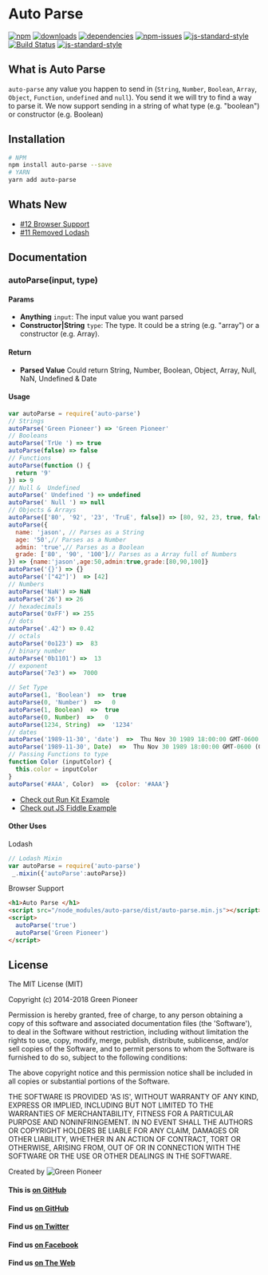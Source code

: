 # Auto Parse

[![npm][npm-image]][npm-url]
[![downloads][downloads-image]][downloads-url]
[![dependencies](https://david-dm.org/greenpioneersolutions/auto-parse.svg)](https://david-dm.org/greenpioneersolutions/auto-parse)
[![npm-issues](https://img.shields.io/github/issues/greenpioneersolutions/auto-parse.svg)](https://github.com/greenpioneersolutions/auto-parse/issues)
[![js-standard-style](https://img.shields.io/badge/code%20style-standard-brightgreen.svg)](http://standardjs.com/)
[![Build Status](https://travis-ci.org/greenpioneersolutions/auto-parse.svg?branch=master)](https://travis-ci.org/greenpioneersolutions/auto-parse)
[![js-standard-style](https://nodei.co/npm/auto-parse.png?downloads=true&downloadRank=true&stars=true)](https://nodei.co/npm/auto-parse.png?downloads=true&downloadRank=true&stars=true)

[npm-image]: https://img.shields.io/npm/v/auto-parse.svg?style=flat
[npm-url]: https://npmjs.org/package/auto-parse
[downloads-image]: https://img.shields.io/npm/dt/auto-parse.svg?style=flat
[downloads-url]: https://npmjs.org/package/auto-parse

## What is Auto Parse

`auto-parse` any value you happen to send in (`String`, `Number`, `Boolean`,
`Array`, `Object`, `Function`, `undefined` and `null`). You send it we will
try to find a way to parse it. We now support sending in a string of what type (e.g. "boolean") or constructor (e.g. Boolean)

## Installation
```sh
# NPM
npm install auto-parse --save
# YARN
yarn add auto-parse
```

## Whats New

* [#12 Browser Support](https://github.com/greenpioneersolutions/auto-parse/issues/12)
* [#11 Removed Lodash](https://github.com/greenpioneersolutions/auto-parse/issues/11)

## Documentation

### autoParse(input, type)

#### Params
- **Anything** `input`: The input value you want parsed
- **Constructor|String** `type`: The type. It could be a string (e.g. "array") or a constructor (e.g. Array).
	
#### Return
- **Parsed Value** Could return String, Number, Boolean, Object, Array, Null, NaN, Undefined & Date 


#### Usage

```js
var autoParse = require('auto-parse')
// Strings
autoParse('Green Pioneer') => 'Green Pioneer'
// Booleans
autoParse('TrUe ') => true
autoParse(false) => false
// Functions
autoParse(function () {
  return '9'
}) => 9
// Null &  Undefined
autoParse(' Undefined ') => undefined
autoParse(' Null ') => null
// Objects & Arrays
autoParse(['80', '92', '23', 'TruE', false]) => [80, 92, 23, true, false]
autoParse({
  name: 'jason', // Parses as a String
  age: '50',// Parses as a Number
  admin: 'true',// Parses as a Boolean
  grade: ['80', '90', '100']// Parses as a Array full of Numbers
}) => {name:'jason',age:50,admin:true,grade:[80,90,100]}
autoParse('{}') => {}
autoParse('["42"]')  => [42]
// Numbers
autoParse('NaN') => NaN
autoParse('26') => 26
// hexadecimals
autoParse('0xFF') => 255
// dots
autoParse('.42') => 0.42
// octals
autoParse('0o123') =>  83
// binary number
autoParse('0b1101') =>  13
// exponent 
autoParse('7e3') =>  7000

// Set Type
autoParse(1, 'Boolean')  =>  true
autoParse(0, 'Number')  =>   0
autoParse(1, Boolean)  =>  true
autoParse(0, Number)  =>   0
autoParse(1234, String)  =>  '1234'
// dates
autoParse('1989-11-30', 'date')  =>  Thu Nov 30 1989 18:00:00 GMT-0600 (CST)
autoParse('1989-11-30', Date)  =>  Thu Nov 30 1989 18:00:00 GMT-0600 (CST)
// Passing Functions to type
function Color (inputColor) {
  this.color = inputColor
}
autoParse('#AAA', Color)  =>  {color: '#AAA'}
```
- [Check out Run Kit Example](https://runkit.com/greenpioneer/auto-parse)
- [Check out JS Fiddle Example](https://jsfiddle.net/greenpioneer/4y744xyd/)

#### Other Uses

Lodash 

``` js
// Lodash Mixin
var autoParse = require('auto-parse')
 _.mixin({'autoParse':autoParse})
```

Browser Support

``` html
<h1>Auto Parse </h1>
<script src="/node_modules/auto-parse/dist/auto-parse.min.js"></script>
<script>
  autoParse('true')
  autoParse('Green Pioneer')
</script>
```

## License

The MIT License (MIT)

Copyright (c) 2014-2018 Green Pioneer

Permission is hereby granted, free of charge, to any person obtaining
a copy of this software and associated documentation files (the
'Software'), to deal in the Software without restriction, including
without limitation the rights to use, copy, modify, merge, publish,
distribute, sublicense, and/or sell copies of the Software, and to
permit persons to whom the Software is furnished to do so, subject to
the following conditions:

The above copyright notice and this permission notice shall be
included in all copies or substantial portions of the Software.

THE SOFTWARE IS PROVIDED 'AS IS', WITHOUT WARRANTY OF ANY KIND,
EXPRESS OR IMPLIED, INCLUDING BUT NOT LIMITED TO THE WARRANTIES OF
MERCHANTABILITY, FITNESS FOR A PARTICULAR PURPOSE AND NONINFRINGEMENT.
IN NO EVENT SHALL THE AUTHORS OR COPYRIGHT HOLDERS BE LIABLE FOR ANY
CLAIM, DAMAGES OR OTHER LIABILITY, WHETHER IN AN ACTION OF CONTRACT,
TORT OR OTHERWISE, ARISING FROM, OUT OF OR IN CONNECTION WITH THE
SOFTWARE OR THE USE OR OTHER DEALINGS IN THE SOFTWARE.

Created by ![Green Pioneer](http://greenpioneersolutions.com/img/icons/apple-icon-180x180.png)

#### This is [on GitHub](https://github.com/greenpioneersolutions/auto-parse)
#### Find us [on GitHub](https://github.com/greenpioneersolutions)
#### Find us [on Twitter](https://twitter.com/greenpioneerdev)
#### Find us [on Facebook](https://www.facebook.com/Green-Pioneer-Solutions-1023752974341910)
#### Find us [on The Web](http://greenpioneersolutions.com/)
